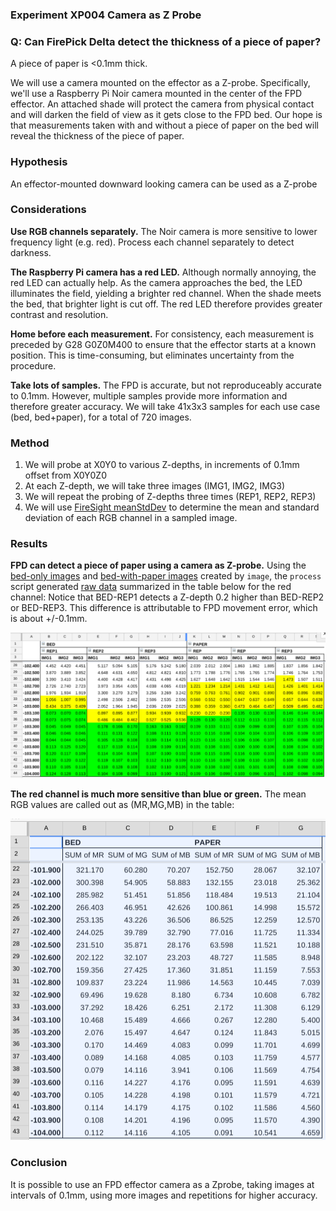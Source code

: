 ### Experiment XP004 Camera as Z Probe

### Q: Can FirePick Delta detect the thickness of a piece of paper?

A piece of paper is <0.1mm thick. 

We will use a camera mounted on the effector as a Z-probe. Specifically,
we'll use a Raspberry Pi Noir camera mounted in the center of the 
FPD effector. An attached shade will protect the camera from physical
contact and will darken the field of view as it gets close to the FPD bed.
Our hope is that measurements taken with and without a piece of paper on
the bed will reveal the thickness of the piece of paper.

### Hypothesis
An effector-mounted downward looking camera can be used as a Z-probe

### Considerations

**Use RGB channels separately.**
The Noir camera is more sensitive to lower frequency light (e.g. red). 
Process each channel separately to detect darkness.

**The Raspberry Pi camera has a red LED.**
Although normally annoying, the red LED can actually help. As the camera
approaches the bed, the LED illuminates the field, yielding a brighter red channel.
When the shade meets the bed, that brighter light is cut off. The red LED therefore
provides greater contrast and resolution.

**Home before each measurement.**
For consistency, each measurement is preceded by G28 G0Z0M400 to ensure that the
effector starts at a known position. This is time-consuming, but eliminates uncertainty 
from the procedure.

**Take lots of samples.**
The FPD is accurate, but not reproduceably accurate to 0.1mm. However, multiple samples
provide more information and therefore greater accuracy. We will take 41x3x3 samples for
each use case (bed, bed+paper), for a total of 720 images.

### Method
1. We will probe at X0Y0 to various Z-depths, in increments of 0.1mm offset from X0Y0Z0
1. At each Z-depth, we will take three images (IMG1, IMG2, IMG3)
1. We will repeat the probing of Z-depths three times (REP1, REP2, REP3)
1. We will use [FireSight meanStdDev](https://github.com/firepick1/FireSight/wiki/op-meanStdDev) to determine the mean and standard deviation of each RGB channel in a sampled image.

### Results

**FPD can detect a piece of paper using a camera as Z-probe.**
Using the [bed-only images](img-bed) and [bed-with-paper images](img-paper) created by `image`, 
the `process` script generated [raw data](meanstddev.out) summarized in the table below for the red channel:
Notice that BED-REP1 detects a Z-depth 0.2 higher than BED-REP2 or BED-REP3. 
This difference is attributable to FPD movement error, which is about +/-0.1mm.

<img src="XP004-table.png"/>

**The red channel is much more sensitive than blue or green.**
The mean RGB values are called out as (MR,MG,MB) in the table:

<img src = "XP004-rgb.png"/>

### Conclusion
It is possible to use an FPD effector camera as a Zprobe, taking images at intervals of 0.1mm,
using more images and repetitions for higher accuracy.





